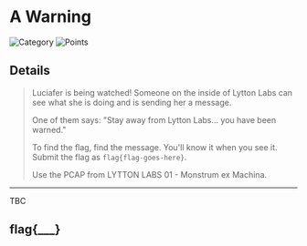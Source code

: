 # A Warning
![Category](http://img.shields.io/badge/Category-Traffic_Analysis-orange?style=for-the-badge) ![Points](http://img.shields.io/badge/Points-150-brightgreen?style=for-the-badge)

## Details
>Luciafer is being watched! Someone on the inside of Lytton Labs can see what she is doing and is sending her a message.
>
>One of them says: "Stay away from Lytton Labs... you have been warned."
>
>To find the flag, find the message. You'll know it when you see it. Submit the flag as `flag{flag-goes-here}`.
>
>Use the PCAP from LYTTON LABS 01 - Monstrum ex Machina.
---


TBC


## flag{___}
